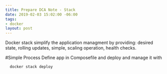 ```yaml
---
title: Prepare DCA Note - Stack
date: 2019-02-03 15:02:00 -06:00
tags:
- docker
layout: post
---
```


Docker stack simplify the application managment by providing: desired state, rolling updates, simple, scaling operation, health checks.
<!--more-->
#Simple Process
 Define app in Composefile and deploy and manage it with 
```
  docker stack deploy
```

